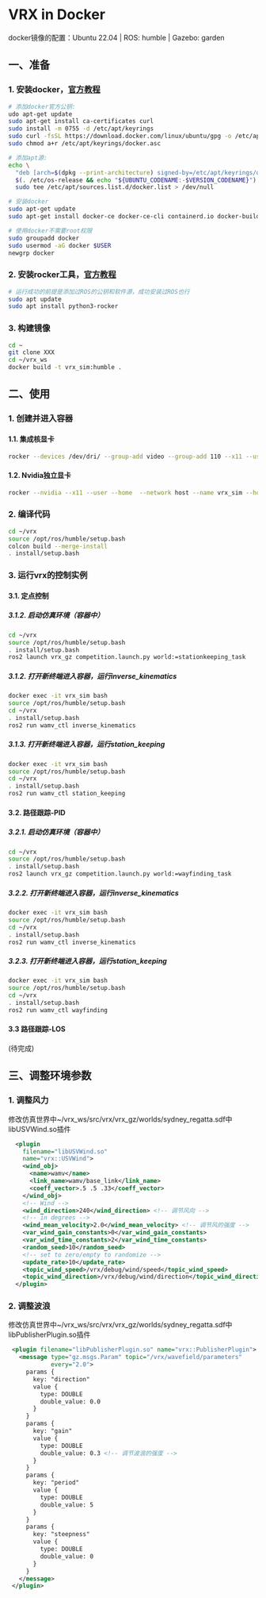 # VRX in Docker

docker镜像的配置：Ubuntu 22.04 | ROS: humble | Gazebo: garden

## 一、准备

### 1. 安装docker，[官方教程](https://docs.docker.com/engine/install/ubuntu/)

```bash
# 添加docker官方公钥:
udo apt-get update
sudo apt-get install ca-certificates curl
sudo install -m 0755 -d /etc/apt/keyrings
sudo curl -fsSL https://download.docker.com/linux/ubuntu/gpg -o /etc/apt/keyrings/docker.asc
sudo chmod a+r /etc/apt/keyrings/docker.asc

# 添加apt源:
echo \
  "deb [arch=$(dpkg --print-architecture) signed-by=/etc/apt/keyrings/docker.asc] https://download.docker.com/linux/ubuntu \
  $(. /etc/os-release && echo "${UBUNTU_CODENAME:-$VERSION_CODENAME}") stable" | \
  sudo tee /etc/apt/sources.list.d/docker.list > /dev/null

# 安装docker
sudo apt-get update
sudo apt-get install docker-ce docker-ce-cli containerd.io docker-buildx-plugin docker-compose-plugin

# 使用docker不需要root权限
sudo groupadd docker
sudo usermod -aG docker $USER
newgrp docker
```

### 2. 安装rocker工具，[官方教程](https://github.com/HonuRobotics/dockwater/wiki/Install-Dependencies#step-3-install-rocker)

```bash
# 运行成功的前提是添加过ROS的公钥和软件源，成功安装过ROS也行
sudo apt update
sudo apt install python3-rocker 
```

### 3. 构建镜像

```bash
cd ~
git clone XXX 
cd ~/vrx_ws
docker build -t vrx_sim:humble .
```

## 二、使用

### 1. 创建并进入容器

#### 1.1. 集成核显卡

```bash
rocker --devices /dev/dri/ --group-add video --group-add 110 --x11 --user --home  --network host --name vrx_sim --hostname vrx_ctr vrx_sim:humble bash
```

#### 1.2. Nvidia独立显卡

```bash
rocker --nvidia --x11 --user --home  --network host --name vrx_sim --hostname vrx_ctr vrx_sim:humble bash
```

### 2. 编译代码

```bash
cd ~/vrx
source /opt/ros/humble/setup.bash
colcon build --merge-install
. install/setup.bash
```

### 3. 运行vrx的控制实例

#### 3.1. 定点控制

##### 3.1.2. 启动仿真环境（容器中）

```bash
cd ~/vrx
source /opt/ros/humble/setup.bash
. install/setup.bash
ros2 launch vrx_gz competition.launch.py world:=stationkeeping_task
```

##### 3.1.2. 打开新终端进入容器，运行inverse_kinematics

```bash
docker exec -it vrx_sim bash
source /opt/ros/humble/setup.bash
cd ~/vrx
. install/setup.bash
ros2 run wamv_ctl inverse_kinematics
```

##### 3.1.3. 打开新终端进入容器，运行station_keeping

```bash
docker exec -it vrx_sim bash
source /opt/ros/humble/setup.bash
cd ~/vrx
. install/setup.bash
ros2 run wamv_ctl station_keeping
```

#### 3.2. 路径跟踪-PID

##### 3.2.1. 启动仿真环境（容器中）

```bash
cd ~/vrx
source /opt/ros/humble/setup.bash
. install/setup.bash
ros2 launch vrx_gz competition.launch.py world:=wayfinding_task
```

##### 3.2.2. 打开新终端进入容器，运行inverse_kinematics

```bash
docker exec -it vrx_sim bash
source /opt/ros/humble/setup.bash
cd ~/vrx
. install/setup.bash
ros2 run wamv_ctl inverse_kinematics
```

##### 3.2.3. 打开新终端进入容器，运行station_keeping

```bash
docker exec -it vrx_sim bash
source /opt/ros/humble/setup.bash
cd ~/vrx
. install/setup.bash
ros2 run wamv_ctl wayfinding
```

#### 3.3 路径跟踪-LOS

(待完成)

## 三、调整环境参数

### 1. 调整风力

修改仿真世界中~/vrx_ws/src/vrx/vrx_gz/worlds/sydney_regatta.sdf中libUSVWind.so插件

```xml
  <plugin
    filename="libUSVWind.so"
    name="vrx::USVWind">
    <wind_obj>
      <name>wamv</name>
      <link_name>wamv/base_link</link_name>
      <coeff_vector>.5 .5 .33</coeff_vector>
    </wind_obj>
    <!-- Wind -->
    <wind_direction>240</wind_direction> <!-- 调节风向 -->
    <!-- in degrees -->
    <wind_mean_velocity>2.0</wind_mean_velocity> <!-- 调节风的强度 -->
    <var_wind_gain_constants>0</var_wind_gain_constants>
    <var_wind_time_constants>2</var_wind_time_constants>
    <random_seed>10</random_seed>
    <!-- set to zero/empty to randomize -->
    <update_rate>10</update_rate>
    <topic_wind_speed>/vrx/debug/wind/speed</topic_wind_speed>
    <topic_wind_direction>/vrx/debug/wind/direction</topic_wind_direction>
  </plugin>
```

### 2. 调整波浪

修改仿真世界中~/vrx_ws/src/vrx/vrx_gz/worlds/sydney_regatta.sdf中libPublisherPlugin.so插件

```xml
 <plugin filename="libPublisherPlugin.so" name="vrx::PublisherPlugin">
   <message type="gz.msgs.Param" topic="/vrx/wavefield/parameters"
            every="2.0">
     params {
       key: "direction"
       value {
         type: DOUBLE
         double_value: 0.0
       }
     }
     params {
       key: "gain"
       value {
         type: DOUBLE
         double_value: 0.3 <!-- 调节波浪的强度 -->
       }
     }
     params {
       key: "period"
       value {
         type: DOUBLE
         double_value: 5
       }
     }
     params {
       key: "steepness"
       value {
         type: DOUBLE
         double_value: 0
       }
     }
   </message>
 </plugin>
```
